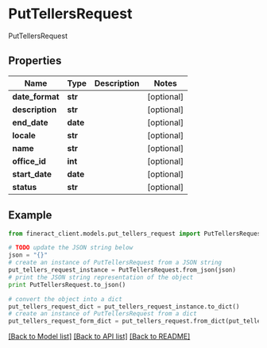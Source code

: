 # PutTellersRequest

PutTellersRequest

## Properties

Name | Type | Description | Notes
------------ | ------------- | ------------- | -------------
**date_format** | **str** |  | [optional] 
**description** | **str** |  | [optional] 
**end_date** | **date** |  | [optional] 
**locale** | **str** |  | [optional] 
**name** | **str** |  | [optional] 
**office_id** | **int** |  | [optional] 
**start_date** | **date** |  | [optional] 
**status** | **str** |  | [optional] 

## Example

```python
from fineract_client.models.put_tellers_request import PutTellersRequest

# TODO update the JSON string below
json = "{}"
# create an instance of PutTellersRequest from a JSON string
put_tellers_request_instance = PutTellersRequest.from_json(json)
# print the JSON string representation of the object
print PutTellersRequest.to_json()

# convert the object into a dict
put_tellers_request_dict = put_tellers_request_instance.to_dict()
# create an instance of PutTellersRequest from a dict
put_tellers_request_form_dict = put_tellers_request.from_dict(put_tellers_request_dict)
```
[[Back to Model list]](../README.md#documentation-for-models) [[Back to API list]](../README.md#documentation-for-api-endpoints) [[Back to README]](../README.md)


